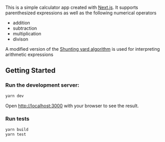 This is a simple calculator app created with [Next.js](https://nextjs.org/).
It supports parenthesized expressions as well as the following numerical operators
* addition
* subtraction
* multiplication
* divison

A modified version of the [Shunting yard algorithm](https://en.wikipedia.org/wiki/Shunting_yard_algorithm) is used for interpreting arithmetic expressions
## Getting Started
### Run the development server:

```bash
yarn dev
```

Open [http://localhost:3000](http://localhost:3000) with your browser to see the result.

### Run tests
```bash
yarn build
yarn test
```
